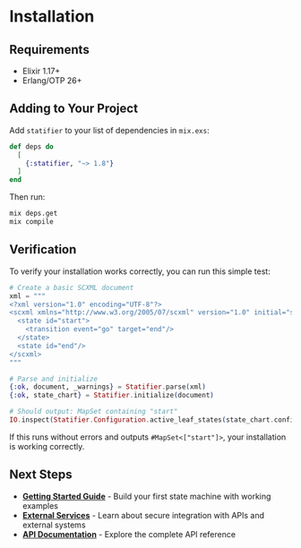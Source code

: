 # Installation

## Requirements

- Elixir 1.17+
- Erlang/OTP 26+

## Adding to Your Project

Add `statifier` to your list of dependencies in `mix.exs`:

```elixir
def deps do
  [
    {:statifier, "~> 1.8"}
  ]
end
```

Then run:

```bash
mix deps.get
mix compile
```

## Verification

To verify your installation works correctly, you can run this simple test:

```elixir
# Create a basic SCXML document
xml = """
<?xml version="1.0" encoding="UTF-8"?>
<scxml xmlns="http://www.w3.org/2005/07/scxml" version="1.0" initial="start">
  <state id="start">
    <transition event="go" target="end"/>
  </state>
  <state id="end"/>
</scxml>
"""

# Parse and initialize
{:ok, document, _warnings} = Statifier.parse(xml)
{:ok, state_chart} = Statifier.initialize(document)

# Should output: MapSet containing "start"
IO.inspect(Statifier.Configuration.active_leaf_states(state_chart.configuration))
```

If this runs without errors and outputs `#MapSet<["start"]>`, your installation is working correctly.

## Next Steps

- **[Getting Started Guide](/getting-started)** - Build your first state machine with working examples
- **[External Services](/external-services)** - Learn about secure integration with APIs and external systems
- **[API Documentation](https://hexdocs.pm/statifier/)** - Explore the complete API reference
